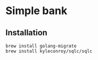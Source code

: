 # Simple bank

## Installation

```
brew install golang-migrate
brew install kyleconroy/sqlc/sqlc
````